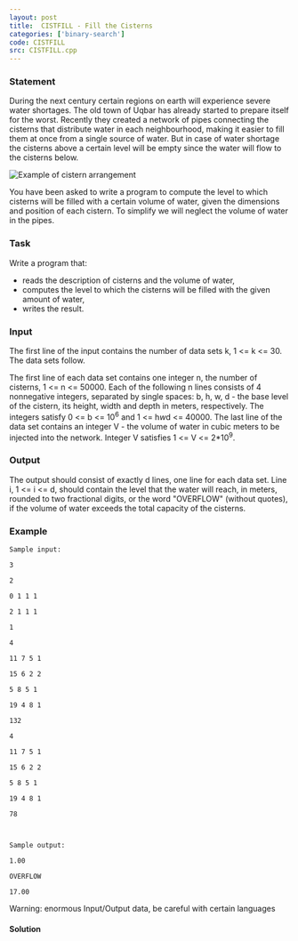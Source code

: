 ```yaml
---
layout: post
title:  CISTFILL - Fill the Cisterns
categories: ['binary-search']
code: CISTFILL
src: CISTFILL.cpp
---
```


### **Statement**

During the next century certain regions on earth will experience severe water
shortages. The old town of Uqbar has already started to prepare itself for the
worst. Recently they created a network of pipes connecting the cisterns that
distribute water in each neighbourhood, making it easier to fill them at once
from a single source of water. But in case of water shortage the cisterns
above a certain level will be empty since the water will flow to the cisterns
below.

![Example of cistern arrangement](/content/adrian:FILLCIST.png)

You have been asked to write a program to compute the level to which cisterns
will be filled with a certain volume of water, given the dimensions and
position of each cistern. To simplify we will neglect the volume of water in
the pipes.

### Task

Write a program that:

  * reads the description of cisterns and the volume of water, 
  * computes the level to which the cisterns will be filled with the given amount of water, 
  * writes the result. 

### Input

The first line of the input contains the number of data sets k, 1 <= k <= 30.
The data sets follow.

The first line of each data set contains one integer n, the number of
cisterns, 1 <= n <= 50000. Each of the following n lines consists of 4
nonnegative integers, separated by single spaces: b, h, w, d - the base level
of the cistern, its height, width and depth in meters, respectively. The
integers satisfy 0 <= b <= 10<sup>6</sup> and 1 <= h*w*d <= 40000. The
last line of the data set contains an integer V - the volume of water in cubic
meters to be injected into the network. Integer V satisfies 1 <= V <=
2*10<sup>9</sup>.

### Output

The output should consist of exactly d lines, one line for each data set. Line
i, 1 <= i <= d, should contain the level that the water will reach, in meters,
rounded to two fractional digits, or the word "OVERFLOW" (without quotes), if
the volume of water exceeds the total capacity of the cisterns.

### Example

    
    
    Sample input:
    3 
    2 
    0 1 1 1 
    2 1 1 1 
    1 
    4 
    11 7 5 1 
    15 6 2 2 
    5 8 5 1 
    19 4 8 1 
    132 
    4 
    11 7 5 1 
    15 6 2 2 
    5 8 5 1 
    19 4 8 1 
    78 
    
    Sample output:
    1.00 
    OVERFLOW 
    17.00 
    

Warning: enormous Input/Output data, be careful with certain languages



#### **Solution**



